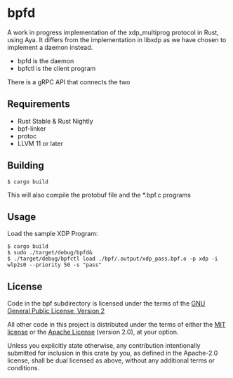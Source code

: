 bpfd
====

A work in progress implementation of the xdp_multiprog protocol in Rust, using Aya.
It differs from the implementation in libxdp as we have chosen to implement a daemon instead.

- bpfd is the daemon
- bpfctl is the client program

There is a gRPC API that connects the two

## Requirements

- Rust Stable & Rust Nightly
- bpf-linker
- protoc
- LLVM 11 or later

## Building

```
$ cargo build
```

This will also compile the protobuf file and the *.bpf.c programs

## Usage

Load the sample XDP Program:
```
$ cargo build
$ sudo ./target/debug/bpfd&
$ ./target/debug/bpfctl load ./bpf/.output/xdp_pass.bpf.o -p xdp -i wlp2s0 --priority 50 -s "pass"
```
## License

Code in the bpf subdirectory is licensed under the terms of the [GNU General Public License, Version 2]

All other code in this project is distributed under the terms of either the [MIT license] or the [Apache License] (version 2.0), at your option.

Unless you explicitly state otherwise, any contribution intentionally submitted for inclusion in this crate by you, as defined in the Apache-2.0 license, shall be dual licensed as above, without any additional terms or conditions.

[MIT license]: LICENSE-MIT
[Apache license]: LICENSE-APACHE
[GNU General Public License, Version 2]: LICENSE-GPL